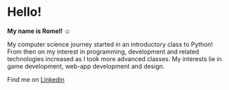 # Hello!

**My name is Romel!** ☺️

My computer science journey started in an introductory class to Python! From then on my interest in programming, development and related technologies increased as I took more advanced classes. My interests lie in game development, web-app development and design.

Find me on [Linkedin](https://www.linkedin.com/in/romel-mendoza-0331072aa/)
<!--
**ormle/ormle** is a ✨ _special_ ✨ repository because its `README.md` (this file) appears on your GitHub profile.
https://docs.github.com/en/get-started/writing-on-github/getting-started-with-writing-and-formatting-on-github/basic-writing-and-formatting-syntax
https://docs.github.com/en/get-started/writing-on-github/getting-started-with-writing-and-formatting-on-github/quickstart-for-writing-on-github
-->
